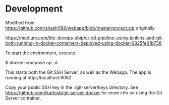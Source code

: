 # Development

Modified from https://github.com/shashi198/webapp/blob/master/project.zip
originally

https://medium.com/the-devops-ship/ci-cd-pipeline-using-jenkins-and-git-both-running-in-docker-containers-deployed-using-docker-6825fe81b738

To start the environment, execute:

$ docker-compose up -d

This starts both the Git SSH Server, as well as the Webapp.
The app is running at http://localhost:8082.

Copy your public SSH key in the ./git-server/keys directory. 
See https://github.com/jkarlosb/git-server-docker for more info on using the Git Server container.

